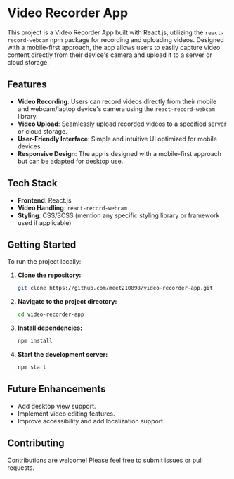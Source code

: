 # Video Recorder App

This project is a Video Recorder App built with React.js, utilizing the `react-record-webcam` npm package for recording and uploading videos. Designed with a mobile-first approach, the app allows users to easily capture video content directly from their device's camera and upload it to a server or cloud storage.

## Features

- **Video Recording**: Users can record videos directly from their mobile and webcam/laptop device's camera using the `react-record-webcam` library.
- **Video Upload**: Seamlessly upload recorded videos to a specified server or cloud storage.
- **User-Friendly Interface**: Simple and intuitive UI optimized for mobile devices.
- **Responsive Design**: The app is designed with a mobile-first approach but can be adapted for desktop use.

## Tech Stack

- **Frontend**: React.js
- **Video Handling**: `react-record-webcam`
- **Styling**: CSS/SCSS (mention any specific styling library or framework used if applicable)

## Getting Started

To run the project locally:

1. **Clone the repository:**
   ```bash
   git clone https://github.com/meet210898/video-recorder-app.git
2. **Navigate to the project directory:**
   ```bash
   cd video-recorder-app
3. **Install dependencies:**
   ```bash
   npm install
4. **Start the development server:**
   ```bash
   npm start

## Future Enhancements

- Add desktop view support.
- Implement video editing features.
- Improve accessibility and add localization support.

## Contributing

Contributions are welcome! Please feel free to submit issues or pull requests.
